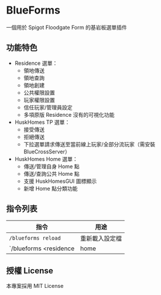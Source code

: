 
# BlueForms

一個用於 Spigot Floodgate Form 的基岩板選單插件

## 功能特色

- Residence 選單：
	- 領地傳送
	- 領地查詢
	- 領地創建
	- 公共權限設置
	- 玩家權限設置
	- 信任玩家/管理員設定
	- 多項原版 Residence 沒有的可視化功能
- HuskHomes TP 選單：
	- 接受傳送
	- 拒絕傳送
	- 下拉選單請求傳送至當前線上玩家/全部分流玩家（需安裝 BlueCrossServer）
- HuskHomes Home 選單：
	- 傳送/管理自身 Home 點
	- 傳送/查詢公共 Home 點
	- 支援 HuskHomesGUI 圖標顯示
	- 新增 Home 點分類功能

## 指令列表

| 指令 | 用途 |
|------|------|
| `/blueforms reload` | 重新載入設定檔 |
| `/blueforms <residence|home|tp> <選填>` | 為自己或他人開啟指定的選單 |

## 授權 License

本專案採用 MIT License  

